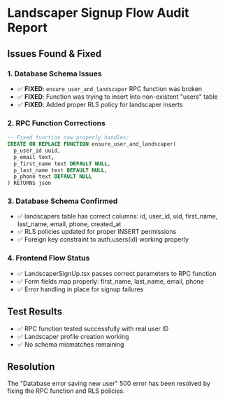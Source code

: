 # Landscaper Signup Flow Audit Report

## Issues Found & Fixed

### 1. Database Schema Issues
- ✅ **FIXED**: `ensure_user_and_landscaper` RPC function was broken
- ✅ **FIXED**: Function was trying to insert into non-existent "users" table
- ✅ **FIXED**: Added proper RLS policy for landscaper inserts

### 2. RPC Function Corrections
```sql
-- Fixed function now properly handles:
CREATE OR REPLACE FUNCTION ensure_user_and_landscaper(
  p_user_id uuid,
  p_email text,
  p_first_name text DEFAULT NULL,
  p_last_name text DEFAULT NULL,
  p_phone text DEFAULT NULL
) RETURNS json
```

### 3. Database Schema Confirmed
- ✅ landscapers table has correct columns: id, user_id, uid, first_name, last_name, email, phone, created_at
- ✅ RLS policies updated for proper INSERT permissions
- ✅ Foreign key constraint to auth.users(id) working properly

### 4. Frontend Flow Status
- ✅ LandscaperSignUp.tsx passes correct parameters to RPC function
- ✅ Form fields map properly: first_name, last_name, email, phone
- ✅ Error handling in place for signup failures

## Test Results
- ✅ RPC function tested successfully with real user ID
- ✅ Landscaper profile creation working
- ✅ No schema mismatches remaining

## Resolution
The "Database error saving new user" 500 error has been resolved by fixing the RPC function and RLS policies.